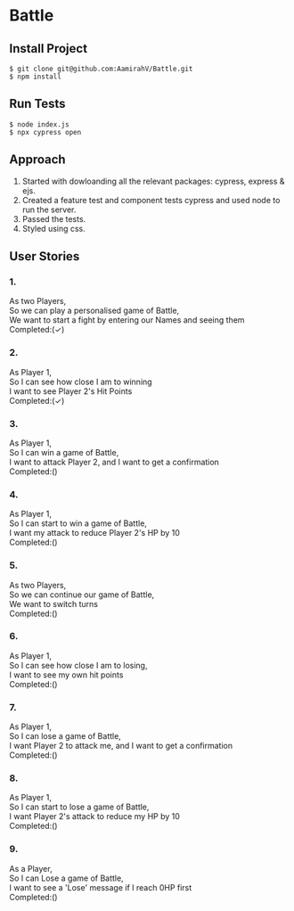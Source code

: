 # Battle
## Install Project
```
$ git clone git@github.com:AamirahV/Battle.git
$ npm install 
```
## Run Tests
```
$ node index.js
$ npx cypress open
```
## Approach
1. Started with dowloanding all the relevant packages: cypress, express & ejs.
2. Created a feature test and component tests cypress and used node to run the server.
3. Passed the tests. 
4. Styled using css.   

## User Stories
### 1.
As two Players,   
So we can play a personalised game of Battle,   
We want to start a fight by entering our Names and seeing them    
Completed:(✓)     

### 2.
As Player 1,   
So I can see how close I am to winning    
I want to see Player 2's Hit Points    
Completed:(✓)    

### 3.
As Player 1,    
So I can win a game of Battle,     
I want to attack Player 2, and I want to get a confirmation    
Completed:()     

### 4.
As Player 1,    
So I can start to win a game of Battle,     
I want my attack to reduce Player 2's HP by 10     
Completed:()     

### 5.
As two Players,    
So we can continue our game of Battle,    
We want to switch turns    
Completed:()     

### 6.
As Player 1,    
So I can see how close I am to losing,    
I want to see my own hit points    
Completed:()     

### 7.
As Player 1,    
So I can lose a game of Battle,    
I want Player 2 to attack me, and I want to get a confirmation    
Completed:()     

### 8.
As Player 1,    
So I can start to lose a game of Battle,     
I want Player 2's attack to reduce my HP by 10     
Completed:()     

### 9.
As a Player,    
So I can Lose a game of Battle,   
I want to see a 'Lose' message if I reach 0HP first    
Completed:()     

